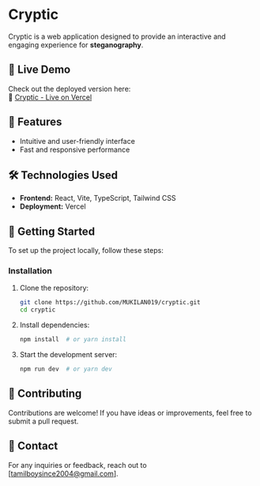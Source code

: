 # Cryptic

Cryptic is a web application designed to provide an interactive and engaging experience for **steganography**.

## 🚀 Live Demo

Check out the deployed version here:  
🔗 [Cryptic - Live on Vercel](https://cryptic-two.vercel.app/)

## 📌 Features
- Intuitive and user-friendly interface
- Fast and responsive performance

## 🛠️ Technologies Used
- **Frontend:** React, Vite, TypeScript, Tailwind CSS
- **Deployment:** Vercel

## 📖 Getting Started
To set up the project locally, follow these steps:

### Installation
1. Clone the repository:
   ```bash
   git clone https://github.com/MUKILAN019/cryptic.git
   cd cryptic
   ```
2. Install dependencies:
   ```bash
   npm install  # or yarn install
   ```
3. Start the development server:
   ```bash
   npm run dev  # or yarn dev
   ```

## 🤝 Contributing
Contributions are welcome! If you have ideas or improvements, feel free to submit a pull request.

## 📩 Contact
For any inquiries or feedback, reach out to [tamilboysince2004@gmail.com].

